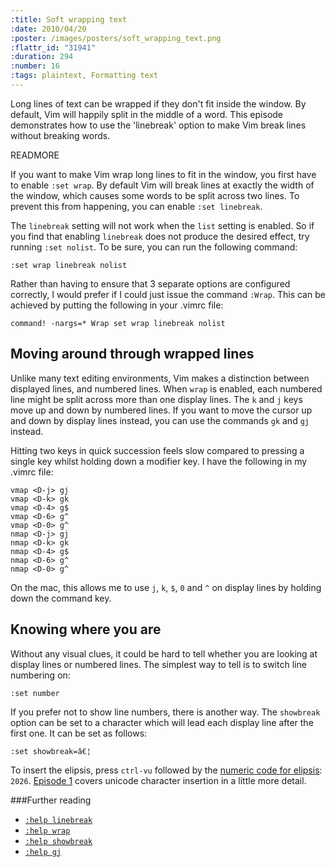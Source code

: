 ```yaml
--- 
:title: Soft wrapping text
:date: 2010/04/20
:poster: /images/posters/soft_wrapping_text.png
:flattr_id: "31941"
:duration: 294
:number: 16
:tags: plaintext, Formatting text
---
```


Long lines of text can be wrapped if they don't fit inside the window. By default, Vim will happily split in the middle of a word. This episode demonstrates how to use the 'linebreak' option to make Vim break lines without breaking words.


READMORE


If you want to make Vim wrap long lines to fit in the window, you first have to enable `:set wrap`. By default Vim will break lines at exactly the width of the window, which causes some words to be split across two lines. To prevent this from happening, you can enable `:set linebreak`. 

The `linebreak` setting will not work when the `list` setting is enabled. So if you find that enabling `linebreak` does not produce the desired effect, try running `:set nolist`. To be sure, you can run the following command:

```viml
:set wrap linebreak nolist
```

Rather than having to ensure that 3 separate options are configured correctly, I would prefer if I could just issue the command `:Wrap`. This can be achieved by putting the following in your .vimrc file:

```viml
command! -nargs=* Wrap set wrap linebreak nolist
```

Moving around through wrapped lines
-----------------------------------

Unlike many text editing environments, Vim makes a distinction between displayed lines, and numbered lines.  When `wrap` is enabled, each numbered line might be split across more than one display lines. The `k` and `j` keys move up and down by numbered lines. If you want to move the cursor up and down by display lines instead, you can use the commands `gk` and `gj` instead.

Hitting two keys in quick succession feels slow compared to pressing a single key whilst holding down a modifier key. I have the following in my .vimrc file:

```viml
vmap <D-j> gj
vmap <D-k> gk
vmap <D-4> g$
vmap <D-6> g^
vmap <D-0> g^
nmap <D-j> gj
nmap <D-k> gk
nmap <D-4> g$
nmap <D-6> g^
nmap <D-0> g^
```
    
On the mac, this allows me to use `j`, `k`, `$`, `0` and `^` on display lines by holding down the command key.

Knowing where you are
---------------------

Without any visual clues, it could be hard to tell whether you are looking at display lines or numbered lines. The simplest way to tell is to switch line numbering on:

```viml
:set number
```

If you prefer not to show line numbers, there is another way. The `showbreak` option can be set to a character which will lead each display line after the first one. It can be set as follows:

```viml
:set showbreak=â€¦
```

To insert the elipsis, press `ctrl-vu` followed by the [numeric code for elipsis][elipsis]: `2026`. [Episode 1](http://vimcasts.org/e/1) covers unicode character insertion in a little more detail.

###Further reading

* [`:help linebreak`][linebreak]
* [`:help wrap`][wrap]
* [`:help showbreak`][showbreak]
* [`:help gj`][gj]

[linebreak]: http://vimdoc.sourceforge.net/htmldoc/options.html#'linebreak'
[showbreak]: http://vimdoc.sourceforge.net/htmldoc/options.html#'showbreak'
[wrap]: http://vimdoc.sourceforge.net/htmldoc/options.html#'wrap'
[gj]: http://vimdoc.sourceforge.net/htmldoc/motion.html#gj
[elipsis]: http://www.fileformat.info/info/unicode/char/2026/index.htm 

